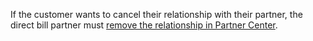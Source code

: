 If the customer wants to cancel their relationship with their partner, the direct bill partner must [remove the relationship in Partner Center](/partner-center/remove-a-relationship).  
